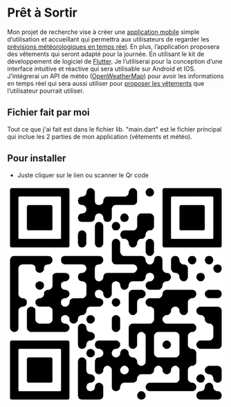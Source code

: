 # Prêt à Sortir

 Mon projet de recherche vise à créer une <ins>application mobile</ins> simple d’utilisation et accueillant qui permettra aux utilisateurs de regarder les <ins>prévisions météorologiques en temps réel</ins>. En plus, l’application proposera des vêtements qui seront adapté pour la journée. En utilisant le kit de développement de logiciel de <ins>Flutter</ins>. Je l’utiliserai pour la conception d’une interface intuitive et réactive qui sera utilisable sur Android et IOS. J’intégrerai un API de météo (<ins>OpenWeatherMap</ins>) pour avoir les informations en temps réel qui sera aussi utiliser pour <ins>proposer les vêtements</ins> que l’utilisateur pourrait utiliser. 


 ## Fichier fait par moi 

Tout ce que j'ai fait est dans le fichier lib. "main.dart" est le fichier principal qui inclue les 2 parties de mon application (vêtements et météo).

## Pour installer 

- Juste cliquer sur le lien ou scanner le Qr code

![plot](Qr_Code\Pr_t_Sortir-removebg-preview.png)